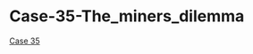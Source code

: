 # Case-35-The_miners_dilemma

[Case 35](https://github.com/SciEcon-GameTheory/Case-35-The_miners_dilemma/blob/main/Case_35_Nash_equilibrium.ipynb)
